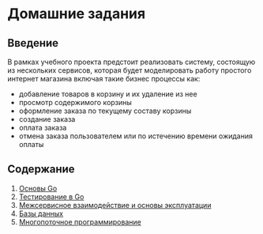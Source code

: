 # Домашние задания

## Введение

  В рамках учебного проекта предстоит реализовать систему, состоящую из нескольких сервисов, которая
будет моделировать работу простого интернет магазина включая такие бизнес процессы как:

- добавление товаров в корзину и их удаление из нее
- просмотр содержимого корзины
- оформление заказа по текущему составу корзины
- создание заказа
- оплата заказа
- отмена заказа пользователем или по истечению времени ожидания оплаты

## Содержание

1. [Основы Go](./homework-1)
2. [Тестирование в Go](./homework-2)
3. [Межсервисное взаимодействие и основы эксплуатации](./homework-3)
4. [Базы данных](./homework-4)
5. [Многопоточное программирование](./homework-5)

